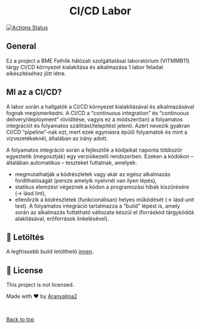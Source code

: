<h1 align="center"> CI/CD Labor</h1>
<p align="center">

[![Actions Status](https://github.com/Aranyalma2/cicd/workflows/Test,%20build%20and%20release/badge.svg)](https://github.com/Aranyalma2/cicd/actions)

## General

Ez a project a BME Felhők hálózati szolgáltatásai laboratórium (VITMMB11) tárgy CI/CD környezet kialakítása és alkalmazása 1 labor feladat elkészítéséhez jött létre.

 ## MI az a CI/CD?

A labor során a hallgatók a CI/CD környezet kialakításával és alkalmazásával fognak megismerkedni. A CI/CD a “continuous integration” és “continuous delivery/deployment” rövidítése, vagyis ez a módszer(tan) a folyamatos integrációt és folyamatos szállítást/telepítést jelenti. Azért nevezik gyakran CI/CD “pipeline”-nak ezt, mert ezek egymásra épülő folyamatok és mint a vízvezetékeknél, általában az irány adott.

A folyamatos integráció során a fejlesztők a kódjaikat naponta többször egyeztetik (megosztják) egy verziókezelő rendszerben. Ezeken a kódokon – általában automatikus – teszteket futtatnak,
amelyek:
* megmutathatják a kódrészletek vagy akár az egész alkalmazás fordíthatóságát (persze amelyik nyelvnél van ilyen lépés),
* statikus elemzést végeznek a kódon a programozási hibák kiszűrésére (→ lásd lint),
* ellenőrzik a kódrészletek (funkcionálisan) helyes működését (→ lásd unit test).
A folyamatos integráció tartalmazza a “build” lépést is, amely során az alkalmazás futtatható változata készül el (forráskód tárgykóddá alakításával, erőforrások linkelésével).

## :link: Letöltés

A legfrissebb build letölthető [innen](https://github.com/Aranyalma2/cicd/releases/tag/latest).


## :memo: License

This project is not licensed.

Made with :heart: by <a href="https://github.com/Aranyalma2" target="_blank">Aranyalma2</a>

&#xa0;

<a href="#top">Back to top</a>
